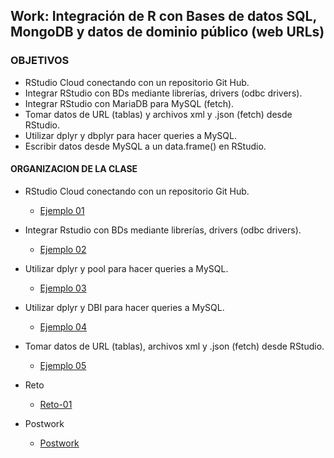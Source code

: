 ## Work: Integración de R con Bases de datos SQL,  MongoDB y datos de dominio público (web URLs)

### OBJETIVOS 

- RStudio Cloud conectando con un repositorio Git Hub. 
- Integrar RStudio con BDs mediante librerías, drivers (odbc drivers). 
- Integrar RStudio con MariaDB para MySQL (fetch).
- Tomar datos de URL (tablas) y archivos xml y .json (fetch) desde RStudio. 
- Utilizar dplyr y dbplyr para hacer queries a MySQL.
- Escribir datos desde MySQL a un data.frame() en RStudio.  

#### ORGANIZACION DE LA CLASE 

- RStudio Cloud conectando con un repositorio Git Hub. 
	- [Ejemplo 01](Ejemplo-01)

- Integrar Rstudio con BDs mediante librerías, drivers (odbc drivers).
	- [Ejemplo 02](Ejemplo-02)

- Utilizar dplyr y pool para hacer queries a MySQL.
	- [Ejemplo 03](Ejemplo-03)

- Utilizar dplyr y DBI para hacer queries a MySQL.
	- [Ejemplo 04](Ejemplo-04)

- Tomar datos de URL (tablas), archivos xml y .json (fetch) desde RStudio. 
	- [Ejemplo 05](Ejemplo-05)

- Reto
	- [Reto-01](Reto-01)
	
- Postwork
	- [Postwork](Postwork)
